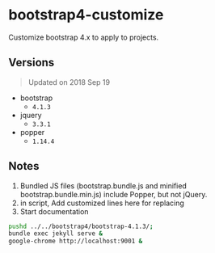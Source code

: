 # bootstrap4-customize

Customize bootstrap 4.x to apply to projects.

## Versions
> Updated on 2018 Sep 19
- bootstrap
	- `4.1.3`
- jquery
	- `3.3.1`
- popper
	- `1.14.4`


## Notes
1. Bundled JS files (bootstrap.bundle.js and minified bootstrap.bundle.min.js) include Popper, but not jQuery.
2. in script, Add customized lines here for replacing
3. Start documentation
```sh
pushd ../../bootstrap4/bootstrap-4.1.3/;
bundle exec jekyll serve &
google-chrome http://localhost:9001 &
```
